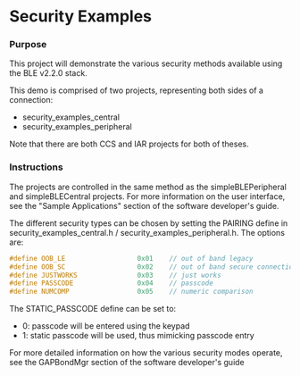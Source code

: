Security Examples
====================
### Purpose
This project will demonstrate the various security methods available using the BLE v2.2.0 stack.

This demo is comprised of two projects, representing both sides of a connection:
   - security\_examples\_central
   - security\_examples\_peripheral

Note that there are both CCS and IAR projects for both of theses.

### Instructions
The projects are controlled in the same method as the simpleBLEPeripheral and simpleBLECentral projects. For more information on the user interface, see the "Sample Applications" section of the software developer's guide.

The different security types can be chosen by setting the PAIRING define in security_examples_central.h / security_examples_peripheral.h. The options are:
```c
#define OOB_LE                  0x01    // out of band legacy
#define OOB_SC                  0x02    // out of band secure connections
#define JUSTWORKS               0x03    // just works
#define PASSCODE                0x04    // passcode
#define NUMCOMP                 0x05    // numeric comparison
```

The STATIC_PASSCODE define can be set to:
- 0: passcode will be entered using the keypad
- 1: static passcode will be used, thus mimicking passcode entry

For more detailed information on how the various security modes operate, see the GAPBondMgr section of the software developer's guide
